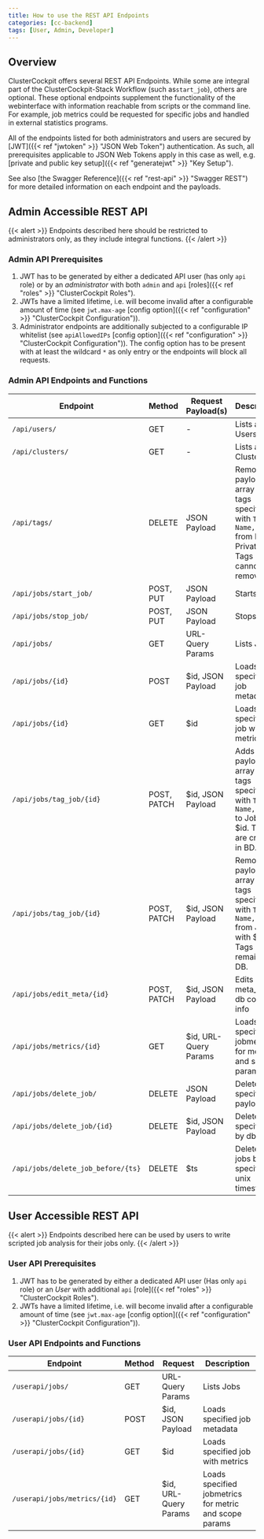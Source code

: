 ```yaml
---
title: How to use the REST API Endpoints
categories: [cc-backend]
tags: [User, Admin, Developer]
---
```


## Overview

ClusterCockpit offers several REST API Endpoints. While some are integral part of the ClusterCockpit-Stack Workflow (such as`start_job`), others are optional.
These optional endpoints supplement the functionality of the webinterface with information reachable from scripts or the command line. For example, job metrics could be requested for specific jobs and handled in external statistics programs.

All of the endpoints listed for both administrators and users are secured by [JWT]({{< ref "jwtoken" >}} "JSON Web Token") authentication. As such, all prerequisites applicable to JSON Web Tokens apply in this case as well, e.g. [private and public key setup]({{< ref "generatejwt" >}} "Key Setup").

See also [the Swagger Reference]({{< ref "rest-api" >}} "Swagger REST") for more detailed information on each endpoint and the payloads.

## Admin Accessible REST API

{{< alert >}}
Endpoints described here should be restricted to administrators only, as they include integral functions.
{{< /alert >}}

### Admin API Prerequisites

1. JWT has to be generated by either a dedicated API user (has only `api` role) or by an *administrator* with both `admin` and `api` [roles]({{< ref "roles" >}} "ClusterCockpit Roles").
2. JWTs have a limited lifetime, i.e. will become invalid after a configurable amount of time (see `jwt.max-age` [config option]({{< ref "configuration" >}} "ClusterCockpit Configuration")).
3. Administrator endpoints are additionally subjected to a configurable IP whitelist (see `apiAllowedIPs` [config option]({{< ref "configuration" >}} "ClusterCockpit Configuration")). The config option has to be present with at least the wildcard `*` as only entry or the endpoints will block all requests.

### Admin API Endpoints and Functions

| Endpoint | Method | Request Payload(s) | Description |
|----------|--------|---------|-------------|
| `/api/users/`                 | GET         | - | Lists all Users |
| `/api/clusters/`              | GET         | - | Lists all Clusters |
| `/api/tags/`                  | DELETE      | JSON Payload | Removes payload array of tags specified with `Type, Name, Scope` from DB. Private Tags cannot be removed. |
| `/api/jobs/start_job/`        | POST, PUT   | JSON Payload | Starts Job |
| `/api/jobs/stop_job/`         | POST, PUT   | JSON Payload | Stops Jobs |
| `/api/jobs/`                  | GET         | URL-Query Params | Lists Jobs |
| `/api/jobs/{id}`              | POST        | $id, JSON Payload | Loads specified job metadata |
| `/api/jobs/{id}`              | GET         | $id | Loads specified job with metrics |
| `/api/jobs/tag_job/{id}`      | POST, PATCH | $id, JSON Payload | Adds payload array of tags specified with `Type, Name, Scope` to Job with $id. Tags are created in BD. |
| `/api/jobs/tag_job/{id}`      | POST, PATCH | $id, JSON Payload | Removes payload array of tags specified with `Type, Name, Scope` from Job with $id. Tags remain in DB. |
| `/api/jobs/edit_meta/{id}`    | POST, PATCH | $id, JSON Payload | Edits meta_data db colums info |
| `/api/jobs/metrics/{id}`      | GET         | $id, URL-Query Params | Loads specified jobmetrics for metric and scope params |
| `/api/jobs/delete_job/`       | DELETE      | JSON Payload | Deletes job specified in payload |
| `/api/jobs/delete_job/{id}`   | DELETE      | $id, JSON Payload | Deletes job specified by db id |
| `/api/jobs/delete_job_before/{ts}` | DELETE | $ts | Deletes all jobs before specified unix timestamp |

## User Accessible REST API

{{< alert >}}
Endpoints described here can be used by users to write scripted job analysis for their jobs only.
{{< /alert >}}

### User API Prerequisites

1. JWT has to be generated by either a dedicated API user (Has only `api` role) or an *User* with additional `api` [role]({{< ref "roles" >}} "ClusterCockpit Roles").
2. JWTs have a limited lifetime, i.e. will become invalid after a configurable amount of time (see `jwt.max-age` [config option]({{< ref "configuration" >}} "ClusterCockpit Configuration")).

### User API Endpoints and Functions

| Endpoint | Method | Request | Description |
|----------|--------|---------|-------------|
| `/userapi/jobs/`                  | GET         | URL-Query Params | Lists Jobs |
| `/userapi/jobs/{id}`              | POST        | $id, JSON Payload | Loads specified job metadata |
| `/userapi/jobs/{id}`              | GET         | $id | Loads specified job with metrics |
| `/userapi/jobs/metrics/{id}`      | GET         | $id, URL-Query Params | Loads specified jobmetrics for metric and scope params |

